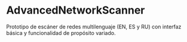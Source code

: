 # AdvancedNetworkScanner
Prototipo de escáner de redes multilenguaje (EN, ES y RU) con interfaz básica y funcionalidad de propósito variado.
